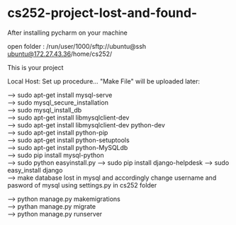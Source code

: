 # cs252-project-lost-and-found-

After installing pycharm on your machine 

open folder : /run/user/1000/sftp://ubuntu@ssh ubuntu@172.27.43.36/home/cs252/ 

This is your project 

Local Host: 
Set up procedure... "Make File" will be uploaded later: 

--> sudo apt-get install mysql-serve  
--> sudo mysql_secure_installation  
--> sudo mysql_install_db   
--> sudo apt-get install libmysqlclient-dev  
--> sudo apt-get install libmysqlclient-dev python-dev  
--> sudo apt-get install python-pip  
--> sudo apt-get install python-setuptools  
--> sudo apt-get install python-MySQLdb  
--> sudo pip install mysql-python  
--> sudo python easyinstall.py
--> sudo pip install django-helpdesk
--> sudo easy_install django  
--> make database lost in mysql and accordingly change username and pasword of mysql using settings.py in cs252 folder   

--> python manage.py makemigrations  
--> pythan manage.py migrate  
--> python manage.py runserver 


